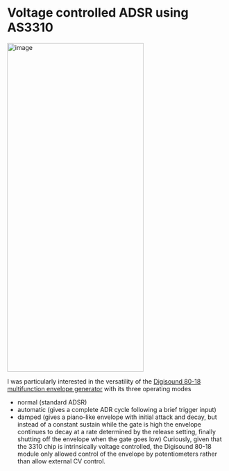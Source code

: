 # Voltage controlled ADSR using AS3310

<img width="314" height="758" alt="image" src="https://github.com/user-attachments/assets/1e044e15-837f-4e2f-a648-28ea6051b577" />


I was particularly interested in the versatility of the <a target="_blank" rel="noreferrer noopener" href="http://www.digisound80.co.uk/digisound/modules/80-18.htm">Digisound 80-18 multifunction envelope generator</a> with its three operating modes
- normal (standard ADSR)
- automatic (gives a complete ADR cycle following a brief trigger input)
- damped (gives a piano-like envelope with initial attack and decay, but instead of a constant sustain while the gate is high the envelope continues to decay at a rate determined by the release setting, finally shutting off the envelope when the gate goes low)
Curiously, given that the 3310 chip is intrinsically voltage controlled, the Digisound 80-18 module only allowed control of the envelope by potentiometers rather than allow external CV control.
